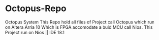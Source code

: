 # Octopus-Repo
Octopus System
This Repo hold all files of Project call Octopus which run on Altera Arria 10 Which is FPGA accomodate a buid MCU call Nios.
This Project run on Nios || IDE 18.1
